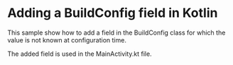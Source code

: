 # Adding a BuildConfig field in Kotlin

This sample show how to add a field in the BuildConfig class for which the value is not known at
configuration time.

The added field is used in the MainActivity.kt file.